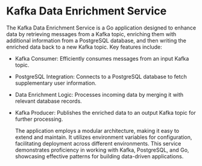 # Kafka Data Enrichment Service
  The Kafka Data Enrichment Service is a Go application designed to enhance data by retrieving messages from a Kafka topic, enriching them with additional information from a PostgreSQL database, and then writing the enriched data back to a new Kafka topic.
  Key features include:
+ Kafka Consumer: Efficiently consumes messages from an input Kafka topic.
+ PostgreSQL Integration: Connects to a PostgreSQL database to fetch supplementary user information.
+ Data Enrichment Logic: Processes incoming data by merging it with relevant database records.
+ Kafka Producer: Publishes the enriched data to an output Kafka topic for further processing.

  The application employs a modular architecture, making it easy to extend and maintain. It utilizes environment variables for configuration, facilitating deployment across different environments. This service demonstrates proficiency in working with Kafka, PostgreSQL, and Go, showcasing effective patterns for building data-driven applications.

